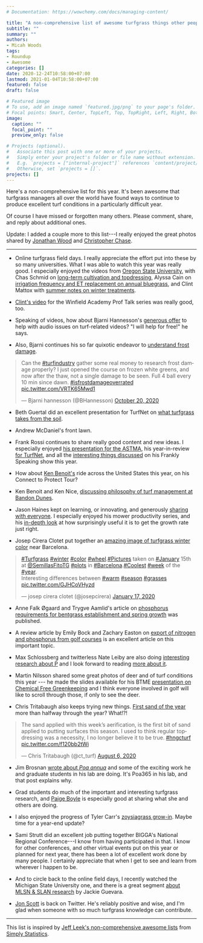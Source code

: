 ```yaml
---
# Documentation: https://wowchemy.com/docs/managing-content/

title: "A non-comprehensive list of awesome turfgrass things other people did this year"
subtitle: ""
summary: ""
authors: 
- Micah Woods
tags: 
- Roundup
- Awesome
categories: []
date: 2020-12-24T10:58:00+07:00
lastmod: 2021-01-04T10:58:00+07:00
featured: false
draft: false

# Featured image
# To use, add an image named `featured.jpg/png` to your page's folder.
# Focal points: Smart, Center, TopLeft, Top, TopRight, Left, Right, BottomLeft, Bottom, BottomRight.
image:
  caption: ""
  focal_point: ""
  preview_only: false

# Projects (optional).
#   Associate this post with one or more of your projects.
#   Simply enter your project's folder or file name without extension.
#   E.g. `projects = ["internal-project"]` references `content/project/deep-learning/index.md`.
#   Otherwise, set `projects = []`.
projects: []
---
```


Here's a non-comprehensive list for this year. It's been awesome that turfgrass managers all over the world have found ways to continue to produce excellent turf conditions in a particularly difficult year. 

Of course I have missed or forgotten many others. Please comment, share, and reply about additional ones. 

Update: I added a couple more to this list---I really enjoyed the great photos shared by [Jonathan Wood](https://twitter.com/jonwood1978/media) and [Christopher Chase](https://twitter.com/HKChase/media). 

---

* Online turfgrass field days. I really appreciate the effort put into these by so many universities. What I was able to watch this year was really good. I especially enjoyed the videos from [Oregon State University](https://www.youtube.com/channel/UCHhEJD2IWTnp0GRMZEnYPpw/videos), with Chas Schmid on [long-term cultivation and topdressing](https://youtu.be/zTdmN6YqSgM), Alyssa Cain on [irrigation frequency and ET replacement on annual bluegrass](https://youtu.be/U4ayqJ6J8ds), and Clint Mattox with [summer notes on winter treatments](https://youtu.be/MLSvTctc6wk).

* [Clint's video](https://www.turfnet.com/turfnet-tv.html/winfieldtv/mattox/) for the Winfield Academy Prof Talk series was really good, too.

* Speaking of videos, how about Bjarni Hannesson's [generous offer](https://twitter.com/BHannesson/status/1339270936160313350?s=20) to help with audio issues on turf-related videos? "I will help for free!" he says.

* Also, Bjarni continues his so far quixotic endeavor to [understand frost damage](https://twitter.com/BHannesson/status/1318525178360532992?s=20).

<blockquote class="twitter-tweet"><p lang="en" dir="ltr">Can the <a href="https://twitter.com/hashtag/turfindustry?src=hash&amp;ref_src=twsrc%5Etfw">#turfindustry</a> gather some real money to research frost damage properly? I just opened the course on frozen white greens, and now after the thaw, not a single damage to be seen. Full 4 ball every 10 min since dawn. <a href="https://twitter.com/hashtag/isfrostdamageoverrated?src=hash&amp;ref_src=twsrc%5Etfw">#isfrostdamageoverrated</a> <a href="https://t.co/VRTK65Mwd1">pic.twitter.com/VRTK65Mwd1</a></p>&mdash; Bjarni hannesson (@BHannesson) <a href="https://twitter.com/BHannesson/status/1318525178360532992?ref_src=twsrc%5Etfw">October 20, 2020</a></blockquote> <script async src="https://platform.twitter.com/widgets.js" charset="utf-8"></script> 

* Beth Guertal did an excellent presentation for TurfNet on [what turfgrass takes from the soil](https://www.turfnet.com/webinar_archives.html/what-turfgrass-takes-from-the-soil-r217/).

* Andrew McDaniel's front lawn. 

* Frank Rossi continues to share really good content and new ideas. I especially enjoyed [his presentation for the ASTMA](https://youtu.be/iMtn6_Uxm3o), his year-in-review [for TurfNet](https://www.turfnet.com/webinar_archives.html/frank-s-rossi-phd-2020-the-year-in-review-r233/), and all the [interesting things discussed](https://www.asianturfgrass.com/2020-08-20-what-do-ninja-tines-poacure-mlsn-disease-models-clipvol/) on his Frankly Speaking show this year.

* How about [Ken Benoit's](https://twitter.com/kenbenoit1) ride across the United States this year, on his Connect to Protect Tour?

* Ken Benoit and Ken Nice, [discussing philosophy of turf management at Bandon Dunes](https://youtu.be/5qKE8VE_8T4).

* Jason Haines kept on learning, or innovating, and generously [sharing with everyone](http://www.turfhacker.com/). I especially enjoyed his mower productivity series, and his [in-depth look](http://www.turfhacker.com/2020/09/genki-vs-growth-ratio-is-game-changer.html) at how surprisingly useful it is to get the growth rate just right.

* Josep Cirera Clotet put together an [amazing image of turfgrass winter color](https://twitter.com/josepcirera/status/1218189209518977024) near Barcelona.

<blockquote class="twitter-tweet"><p lang="en" dir="ltr"><a href="https://twitter.com/hashtag/Turfgrass?src=hash&amp;ref_src=twsrc%5Etfw">#Turfgrass</a> <a href="https://twitter.com/hashtag/winter?src=hash&amp;ref_src=twsrc%5Etfw">#winter</a> <a href="https://twitter.com/hashtag/color?src=hash&amp;ref_src=twsrc%5Etfw">#color</a> <a href="https://twitter.com/hashtag/wheel?src=hash&amp;ref_src=twsrc%5Etfw">#wheel</a>.<a href="https://twitter.com/hashtag/Pictures?src=hash&amp;ref_src=twsrc%5Etfw">#Pictures</a> taken on <a href="https://twitter.com/hashtag/January?src=hash&amp;ref_src=twsrc%5Etfw">#January</a> 15th at <a href="https://twitter.com/SemillasFitoTG?ref_src=twsrc%5Etfw">@SemillasFitoTG</a> <a href="https://twitter.com/hashtag/plots?src=hash&amp;ref_src=twsrc%5Etfw">#plots</a> in <a href="https://twitter.com/hashtag/Barcelona?src=hash&amp;ref_src=twsrc%5Etfw">#Barcelona</a>.<a href="https://twitter.com/hashtag/Coolest?src=hash&amp;ref_src=twsrc%5Etfw">#Coolest</a> <a href="https://twitter.com/hashtag/week?src=hash&amp;ref_src=twsrc%5Etfw">#week</a> of the <a href="https://twitter.com/hashtag/year?src=hash&amp;ref_src=twsrc%5Etfw">#year</a>.<br>Interesting differences between <a href="https://twitter.com/hashtag/warm?src=hash&amp;ref_src=twsrc%5Etfw">#warm</a> <a href="https://twitter.com/hashtag/season?src=hash&amp;ref_src=twsrc%5Etfw">#season</a> <a href="https://twitter.com/hashtag/grasses?src=hash&amp;ref_src=twsrc%5Etfw">#grasses</a> <a href="https://t.co/GJHCoVHyzd">pic.twitter.com/GJHCoVHyzd</a></p>&mdash; josep cirera clotet (@josepcirera) <a href="https://twitter.com/josepcirera/status/1218189209518977024?ref_src=twsrc%5Etfw">January 17, 2020</a></blockquote> <script async src="https://platform.twitter.com/widgets.js" charset="utf-8"></script> 

* Anne Falk Øgaard and Trygve Aamlid's article on [phosphorus requirements for bentgrass establishment and spring growth](https://doi.org/10.1002/agj2.20288) was published. 

* A review article by Emily Bock and Zachary Easton on [export of nitrogen and phosphorus from golf courses](https://doi.org/10.1016/j.jenvman.2019.109817) is an excellent article on this important topic.

* Max Schlossberg and twitterless Nate Leiby are also doing [interesting research about P](https://twitter.com/TurfNutrition/status/1257496297399111686?s=20) and I look forward to reading [more about it](https://scisoc.confex.com/scisoc/2020am/prelim.cgi/Paper/126947).

* Martin Nilsson shared some great photos of deer and of turf conditions this year --- he made the slides available for his BTME [presentation on Chemical Free Greenkeeping](https://speakerdeck.com/armadilloen/chemical-free-greenkeeping-amongst-2400-deer) and I think everyone involved in golf will like to scroll through those, if only to see the deer.

* Chris Tritabaugh also keeps trying new things. [First sand of the year](https://twitter.com/ct_turf/status/1291335419221745665?s=20) more than halfway through the year? What!?!

<blockquote class="twitter-tweet"><p lang="en" dir="ltr">The sand applied with this week’s aerification, is the first bit of sand applied to putting surfaces this season. I used to think regular topdressing was a necessity, I no longer believe it to be true. <a href="https://twitter.com/hashtag/hngcturf?src=hash&amp;ref_src=twsrc%5Etfw">#hngcturf</a> <a href="https://t.co/f120bb2tWi">pic.twitter.com/f120bb2tWi</a></p>&mdash; Chris Tritabaugh (@ct_turf) <a href="https://twitter.com/ct_turf/status/1291335419221745665?ref_src=twsrc%5Etfw">August 6, 2020</a></blockquote> <script async src="https://platform.twitter.com/widgets.js" charset="utf-8"></script> 

* Jim Brosnan [wrote about *Poa annua*](https://medium.com/@UTTurfWeeds/poa-annua-im-still-here-b8d07199c173) and some of the exciting work he and graduate students in his lab are doing. It's Poa365 in his lab, and that post explains why.

* Grad students do much of the important and interesting turfgrass research, and [Paige Boyle](https://peboyle.wixsite.com/boyledworms) is especially good at sharing what she and others are doing.

* I also enjoyed the progress of Tyler Carr's [zoysiagrass grow-in](https://twitter.com/TylerTalksTurf/status/1283419171217440768?s=20). Maybe time for a year-end update?

* Sami Strutt did an excellent job putting together BIGGA's National Regional Conference---I know from having participated in that. I know for other conferences, and other virtual events put on this year or planned for next year, there has been a lot of excellent work done by many people. I certainly appreciate that when I get to see and learn from wherever I happen to be.

* And to circle back to the online field days, I recently watched the Michigan State University one, and there is a great segment [about MLSN & SLAN research](https://youtu.be/mZbLqt9Zfik?t=3024) by Jackie Guevara.

* [Jon Scott](https://twitter.com/jonscott7549/with_replies) is back on Twitter. He's reliably positive and wise, and I'm glad when someone with so much turfgrass knowledge can contribute.

---

This list is inspired by [Jeff Leek's non-comprehensive awesome lists](https://simplystatistics.org/2017/12/20/a-non-comprehensive-list-of-awesome-things-other-people-did-in-2017/) from [Simply Statistics](https://simplystatistics.org/).
